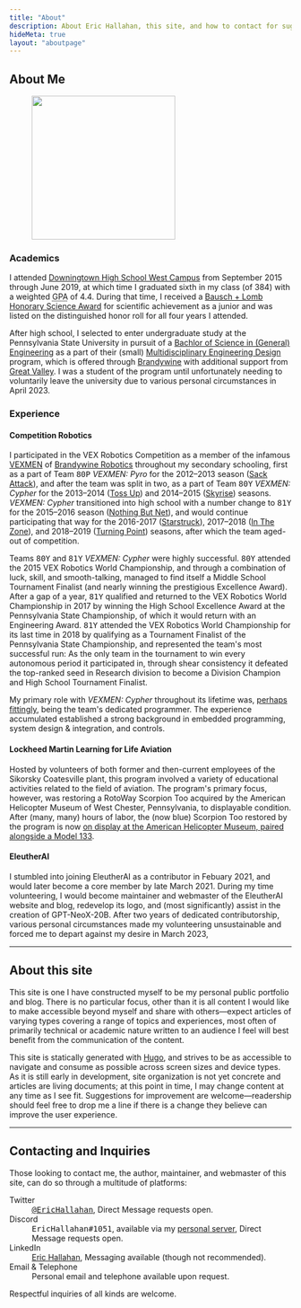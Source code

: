 ```yaml
---
title: "About"
description: About Eric Hallahan, this site, and how to contact for suggestions & inquiry.
hideMeta: true
layout: "aboutpage"
---
```


<section>

## About Me

<figure class="floater">
    <img class="portrait" src="https://cdn.discordapp.com/attachments/445630505606578212/1092128548879355984/324-970-458_8wh2_138_01.png" width="256" height="256" style="max-width: 256px; max-height: 256px; width: 100%; height: auto;"/>
    <!--<figcaption>If you see this picture, it is (probably) me—even if the picture strictly is not.</figcaption>-->
</figure>

<section>

### Academics

I attended [Downingtown High School West Campus](https://en.wikipedia.org/wiki/Downingtown_High_School) from <time datetime="2015-09">September 2015</time> through <time datetime="2019-06">June 2019</time>, at which time I graduated sixth in my class (of 384) with a weighted <abbr title="Grade Point Average">GPA</abbr> of 4.4. During that time, I received a [Bausch + Lomb Honorary Science Award](https://admissions.rochester.edu/high-school-awards/) for scientific achievement as a junior and was listed on the distinguished honor roll for all four years I attended.

After high school, I selected to enter undergraduate study at the Pennsylvania State University in pursuit of a [Bachlor of Science in (General) Engineering](https://bulletins.psu.edu/undergraduate/colleges/engineering/engineering-bs/) as a part of their (small) [Multidisciplinary Engineering Design](https://www.brandywine.psu.edu/academics/bachelors-degrees/engineering) program, which is offered through [Brandywine](https://www.brandywine.psu.edu/) with additional support from [Great Valley](https://greatvalley.psu.edu/). I was a student of the program until unfortunately needing to voluntarily leave the university due to various personal circumstances in <time time="2023-04-06">April 2023</time>.

</section>
<section>

### Experience

<section>

#### Competition Robotics

I participated in the VEX Robotics Competition as a member of the infamous [VEXMEN](https://www.vexmen.com/) of [Brandywine Robotics](https://brandywinerobotics.org/) throughout my secondary schooling, first as a part of Team <samp>80P</samp> <i>VEXMEN: Pyro</i> for the 2012–2013 season ([Sack Attack](https://www.roboticseducation.org/vrc-sack-attack/)), and after the team was split in two, as a part of Team <samp>80Y</samp> <i>VEXMEN: Cypher</i> for the 2013–2014 ([Toss Up](https://www.roboticseducation.org/vrc-toss-up/)) and 2014–2015 ([Skyrise]()) seasons. <i>VEXMEN: Cypher</i> transitioned into high school with a number change to <samp>81Y</samp> for the 2015–2016 season ([Nothing But Net](https://www.roboticseducation.org/vrc-skyrise/)), and would continue participating that way for the 2016-2017 ([Starstruck](https://www.roboticseducation.org/vrc-history-2016-2017-starstruck/)), 2017–2018 ([In The Zone](https://www.roboticseducation.org/vrc-history-2017-2018-in-the-zone/)), and 2018–2019 ([Turning Point](https://www.roboticseducation.org/vrc-history-2018-2019-turning-point/)) seasons, after which the team aged-out of competition.

Teams <samp>80Y</samp> and <samp>81Y</samp> <i>VEXMEN: Cypher</i> were highly successful. <samp>80Y</samp> attended the 2015 VEX Robotics World Championship, and through a combination of luck, skill, and smooth-talking, managed to find itself a Middle School Tournament Finalist (and nearly winning the prestigious Excellence Award). After a gap of a year, <samp>81Y</samp> qualified and returned to the VEX Robotics World Championship in 2017 by winning the High School Excellence Award at the Pennsylvania State Championship, of which it would return with an Engineering Award. <samp>81Y</samp> attended the VEX Robotics World Championship for its last time in 2018 by qualifying as a Tournament Finalist of the Pennsylvania State Championship, and represented the team's most successful run: As the only team in the tournament to win every autonomous period it participated in, through shear consistency it defeated the top-ranked seed in Research division to become a Division Champion and High School Tournament Finalist.

My primary role with <i>VEXMEN: Cypher</i> throughout its lifetime was, [perhaps fittingly](https://en.wikipedia.org/wiki/Cypher_(Marvel_Comics)), being the team's dedicated programmer. The experience accumulated established a strong background in embedded programming, system design & integration, and controls. 

</section>
<section>

#### Lockheed Martin Learning for Life Aviation

Hosted by volunteers of both former and then-current employees of the Sikorsky Coatesville plant, this program involved a variety of educational activities related to the field of aviation. The program's primary focus, however, was restoring a RotoWay Scorpion Too acquired by the American Helicopter Museum of West Chester, Pennsylvania, to displayable condition. After (many, many) hours of labor, the (now blue) Scorpion Too restored by the program is now [on display at the American Helicopter Museum, paired alongside a Model 133](https://americanhelicopter.museum/aircraft/rotorway-scorpions/).

</section>
<section>

#### EleutherAI

I stumbled into joining EleutherAI as a contributor in <time datetime="2021-02">Febuary 2021</time>, and would later become a core member by <time datetime="2021-03">late March 2021</time>. During my time volunteering, I would become maintainer and webmaster of the EleutherAI website and blog, redevelop its logo, and (most significantly) assist in the creation of GPT-NeoX-20B. After two years of dedicated contributorship, various personal circumstances made my volunteering unsustainable and forced me to depart against my desire in <time time="2023-03-15">March 2023</time>, 

</section>
</section>
</section>
<hr/>
<section>

## About this site

This site is one I have constructed myself to be my personal public portfolio and blog. There is no particular focus, other than it is all content I would like to make accessible beyond myself and share with others—expect articles of varying types covering a range of topics and experiences, most often of primarily technical or academic nature written to an audience I feel will best benefit from the communication of the content.

This site is statically generated with [Hugo](https://gohugo.io/), and strives to be as accessible to navigate and consume as possible across screen sizes and device types. As it is still early in development, site organization is not yet concrete and articles are living documents; at this point in time, I may change content at any time as I see fit. Suggestions for improvement are welcome—readership should feel free to drop me a line if there is a change they believe can improve the user experience.

</section>
<hr/>
<section>

## Contacting and Inquiries

Those looking to contact me, the author, maintainer, and webmaster of this site, can do so through a multitude of platforms:

<dl>
    <dt>Twitter</dt>
    <dd><a href="https://twitter.com/EricHallahan"><samp>@EricHallahan</samp></a>, Direct Message requests open.</dd>
    <dt>Discord</dt>
    <dd><samp>EricHallahan#1051</samp>, available via my <a href="https://discord.gg/MAkqqfMPgF">personal server</a>, Direct Message requests open.</dd>
    <dt>LinkedIn</dt>
    <dd><a href="https://www.linkedin.com/in/eric-hallahan-a0aa34188/">Eric Hallahan</a>, Messaging available (though not recommended).</dd>
    <dt>Email & Telephone</dt>
    <dd>Personal email and telephone available upon request.</dd>
</dl>

Respectful inquiries of all kinds are welcome.

</section>